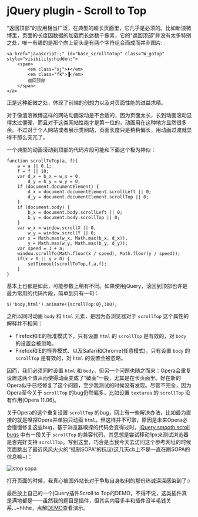 # jQuery plugin - Scroll to Top

“返回顶部”的应用相当广泛，在典型的超长页面里，它几乎是必须的。比如新浪微博里，页面的长度因数据的加载而长达数千像素，它的“返回顶部”并没有太多特别之处，唯一有趣的是那个向上箭头是有两个字符组合而成而并非图片:
```
<a href="javascript:;" id="base_scrollToTop" class="W_gotop" style="visibility:hidden;">
	<span>
		<em class="sj">♦</em>
		<em class="fk">▐</em>
		返回顶部
	</span>
</a>
```
正是这种细微之处，体现了前端的创想力以及对页面性能的进益求精。

对于像渣浪微博这样的网站动画滚动是不合适的，因为页面太长，长到动画滚动显得太过僵硬，而且对于这类网站性能才是第一位的，动画用在这种地方显然很多余。不过对于个人网站或者展示类网站，页面长度只是稍稍偏长，用动画过渡就显得不那么突兀了。

一个典型的动画滚动到顶部的代码片段可能和下面这个极为神似：

```
function scrollToTop(a, f){
	a = a || 0.1;
	f = f || 10;
	var d_x = b_x = w_x = 0,
		d_y = b_y = w_y = 0;
	if (document.documentElement) {
		d_x = document.documentElement.scrollLeft || 0;
		d_y = document.documentElement.scrollTop || 0;
	}
	if (document.body) {
		b_x = document.body.scrollLeft || 0;
		b_y = document.body.scrollTop || 0;
	}
	var w_x = window.scrollX || 0,
		w_y = window.scrollY || 0;
	var x = Math.max(w_x, Math.max(b_x, d_x)),
		y = Math.max(w_y, Math.max(b_y, d_y));
	var speed = 1 + a;
	window.scrollTo(Math.floor(x / speed), Math.floor(y / speed));
	if(x > 0 || y > 0) {
		setTimeout(scrollToTop,f,a,f);
	}
}
```

基本上也都是如此，可能参数上稍有不同。如果使用jQuery，滚回到顶部也许是最为常用的代码片段，简单到只有一句：

```
$('body,html').animate({scrollTop:0},300);
```
之所以同时动画 `body` 和 `html` 元素，是因为各浏览器对于 `scrollTop` 这个属性的解释并不相同：

- Firefox和IE的标准模式下，只有设置 `html` 的 `scrollTop` 是有效的，对 `body` 的设置会被忽略。
- Firefox和IE的怪异模式、以及Safari和Chrome(任意模式)，只有设置 `body` 的 `scrollTop` 是有效的，对 `html` 的设置会被忽略。

因而，我们必须同时设置 `html` 和 `body`，但另一个问题也随之而来：Opera会重复设置这两个值从而使得动画变成了“破画”一般，尤其是在长页面里。好在新的Opera似乎已经修复了这个问题，至少我测试的时候没有发现。尽管不完全，因为Opera至今关于 `scrollTop` 的bug仍然偏多，比如设置 `textarea` 的 `scrollTop` 没有作用(Opera 11.06)。

关于Opera的这个重复设置 `scrollTop` 的bug，网上有一些解决办法，比如最为直接的就是嗅探Opera并单独只动画 `html`。但这样并不可取，原因是未来Opera必会慢慢修复这些bug，基于浏览器嗅探的代码会变得过时。[jQuery smooth scroll bugs](http://www.zachstronaut.com/posts/2009/01/18/jquery-smooth-scroll-bugs.html) 中有一段关于 `scrollTop` 的兼容代码，其思想是尝试移动1px来测试浏览器是否完好支持 `scrollTop`。写到这里，巧合是当我今天去访问这个参考网址的时候页面跳出了最近风风火火的“抵制SOPA”的抗议(这几天cb上不是一直在刷SOPA的信息嘛~)：

![stop sopa](https://swordair.com/content/images/2013/Dec/stop_sopa.png)

打开页面的时候，我真心被国外站长对于争取自身权利的那份热诚深深感染到了:)

最后放上自己的一个jQuery插件Scroll to Top的DEMO，不得不说，这类插件真是满地都是——虽然我的题目是插件，但其实内容多半和插件没半毛钱关系...~hhhe，点解[DEMO](http://www.swordair.com/demos/jquery-plugin-scroll-to-top/)查看演示。